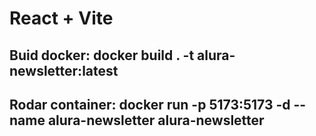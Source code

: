 # React + Vite

## Buid docker: docker build . -t alura-newsletter:latest

## Rodar container: docker run -p 5173:5173 -d --name alura-newsletter alura-newsletter
